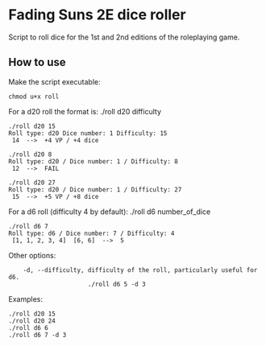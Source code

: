 # Fading Suns 2E dice roller

Script to roll dice for the 1st and 2nd editions of the roleplaying game.

## How to use

Make the script executable:
```shell
chmod u+x roll
```

For a d20 roll the format is: ./roll d20 difficulty
```shell
./roll d20 15
Roll type: d20 Dice number: 1 Difficulty: 15
 14  -->  +4 VP / +4 dice

./roll d20 8
Roll type: d20 / Dice number: 1 / Difficulty: 8
 12  -->  FAIL 

./roll d20 27
Roll type: d20 / Dice number: 1 / Difficulty: 27
 15  -->  +5 VP / +8 dice
```

For a d6 roll (difficulty 4 by default): ./roll d6 number_of_dice
```shell
./roll d6 7
Roll type: d6 / Dice number: 7 / Difficulty: 4
 [1, 1, 2, 3, 4]  [6, 6]  -->  5
```

Other options:
```
    -d, --difficulty, difficulty of the roll, particularly useful for d6.
                      ./roll d6 5 -d 3
```

Examples:
```shell
./roll d20 15
./roll d20 24
./roll d6 6
./roll d6 7 -d 3
```
